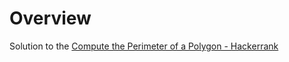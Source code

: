 
# Overview 

Solution to the [Compute the Perimeter of a Polygon - Hackerrank](https://www.hackerrank.com/challenges/lambda-march-compute-the-perimeter-of-a-polygon/problem)



